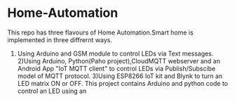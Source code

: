 # Home-Automation
This repo has three flavours of Home Automation.Smart home is implemented in three diffrernt ways.
1) Using Arduino and GSM module to control LEDs via Text messages.
2)Using Arduino, Python(Paho project),CloudMQTT webserver and an Android App "IoT MQTT client" to control LEDs via Publish/Subscibe model of MQTT protocol.
3)Using ESP8266 IoT kit and Blynk to turn an LED matrix ON or OFF.
This project contains Arduino and python code to control an LED using an
